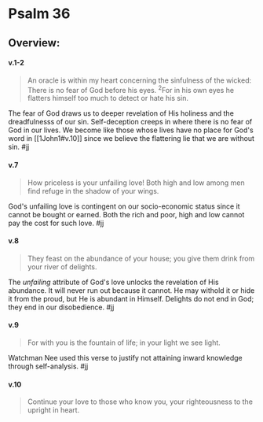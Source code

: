 # Psalm 36

## Overview:


#### v.1-2
>An oracle is within my heart concerning the sinfulness of the wicked: There is no fear of God before his eyes. <sup>2</sup>For in his own eyes he flatters himself too much to detect or hate his sin.

The fear of God draws us to deeper revelation of His holiness and the dreadfulnesss of our sin. Self-deception creeps in where there is no fear of God in our lives. We become like those whose lives have no place for God's word in [[1John1#v.10]] since we believe the flattering lie that we are without sin.
#jj 

#### v.7
>How priceless is your unfailing love! Both high and low among men find refuge in the shadow of your wings.

God's unfailing love is contingent on our socio-economic status since it cannot be bought or earned. Both the rich and poor, high and low cannot pay the cost for such love.
#jj 

#### v.8
>They feast on the abundance of your house; you give them drink from your river of delights.

The *unfailing* attribute of God's love unlocks the revelation of His abundance. It will never run out because it cannot. He may withold it or hide it from the proud, but He is abundant in Himself. Delights do not end in God; they end in our disobedience.
#jj 

#### v.9
>For with you is the fountain of life; in your light we see light.

Watchman Nee used this verse to justify not attaining inward knowledge through self-analysis.
#jj 

#### v.10
>Continue your love to those who know you, your righteousness to the upright in heart.



